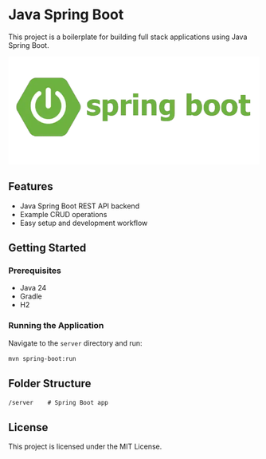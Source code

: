 # Java Spring Boot

This project is a boilerplate for building full stack applications using Java Spring Boot.

<img src="./spring-boot.png" alt="Java Spring Boot" />

## Features

- Java Spring Boot REST API backend
- Example CRUD operations
- Easy setup and development workflow

## Getting Started

### Prerequisites

- Java 24
- Gradle
- H2

### Running the Application

Navigate to the `server` directory and run:

```bash
mvn spring-boot:run
```

## Folder Structure

```
/server    # Spring Boot app
```

## License

This project is licensed under the MIT License.
